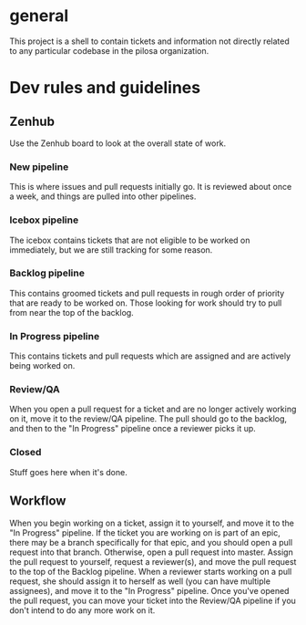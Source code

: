 # general
This project is a shell to contain tickets and information not directly related to any particular codebase in the pilosa organization.

# Dev rules and guidelines
## Zenhub
Use the Zenhub board to look at the overall state of work.
### New pipeline 
This is where issues and pull requests initially go. It is reviewed about once a week, and things are pulled into other pipelines.
### Icebox pipeline
The icebox contains tickets that are not eligible to be worked on immediately, but we are still tracking for some reason. 
### Backlog pipeline
This contains groomed tickets and pull requests in rough order of priority that are ready to be worked on. Those looking for work should try to pull from near the top of the backlog.
### In Progress pipeline
This contains tickets and pull requests which are assigned and are actively being worked on.
### Review/QA
When you open a pull request for a ticket and are no longer actively working on it, move it to the review/QA pipeline. The pull should go to the backlog, and then to the "In Progress" pipeline once a reviewer picks it up.
### Closed
Stuff goes here when it's done.

## Workflow
When you begin working on a ticket, assign it to yourself, and move it to the "In Progress" pipeline. If the ticket you are working on is part of an epic, there may be a branch specifically for that epic, and you should open a pull request into that branch. Otherwise, open a pull request into master. Assign the pull request to yourself, request a reviewer(s), and move the pull request to the top of the Backlog pipeline. When a reviewer starts working on a pull request, she should assign it to herself as well (you can have multiple assignees), and move it to the "In Progress" pipeline. Once you've opened the pull request, you can move your ticket into the Review/QA pipeline if you don't intend to do any more work on it.
